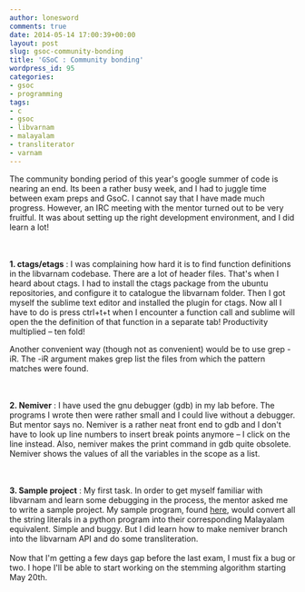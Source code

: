 ```yaml
---
author: lonesword
comments: true
date: 2014-05-14 17:00:39+00:00
layout: post
slug: gsoc-community-bonding
title: 'GSoC : Community bonding'
wordpress_id: 95
categories:
- gsoc
- programming
tags:
- c
- gsoc
- libvarnam
- malayalam
- transliterator
- varnam
---
```


The community bonding period of this year's google summer of code is nearing an end. Its been a rather busy week, and I had to juggle time between exam preps and GsoC. I cannot say that I have made much progress. However, an IRC meeting with the mentor turned out to be very fruitful. It was about setting up the right development environment, and I did learn a lot!

<br/><br/>
**1. ctags/etags** : I was complaining how hard it is to find function definitions in the libvarnam codebase. There are a lot of header files. That's when I heard about ctags. I had to install the ctags package from the ubuntu repositories, and configure it to catalogue the libvarnam folder. Then I got myself the sublime text editor and installed the plugin for ctags. Now all I have to do is press ctrl+t+t when I encounter a function call and sublime will open the the definition of that function in a separate tab! Productivity multiplied – ten fold!

Another convenient way (though not as convenient) would be to use grep -iR. The -iR argument makes grep list the files from which the pattern matches were found.

<br/><br/>
**2. Nemiver** : I have used the gnu debugger (gdb) in my lab before. The programs I wrote then were rather small and I could live without a debugger. But mentor says no. Nemiver is a rather neat front end to gdb and I don't have to look up line numbers to insert break points anymore – I click on the line instead. Also, nemiver makes the print command in gdb quite obsolete. Nemiver shows the values of all the variables in the scope as a list.

<br/><br/>
**3. Sample project** : My first task. In order to get myself familiar with libvarnam and learn some debugging in the process, the mentor asked me to write a sample project. My sample program, found [here](https://gist.github.com/lonesword/8abd32272310b86d9462), would convert all the string literals in a python program into their corresponding Malayalam equivalent. Simple and buggy. But I did learn how to make nemiver branch into the libvarnam API and do some transliteration.
<br/><br/>
Now that I'm getting a few days gap before the last exam, I must fix a bug or two. I hope I'll be able to start working on the stemming algorithm starting May 20th.
